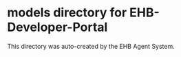 # models directory for EHB-Developer-Portal

This directory was auto-created by the EHB Agent System.